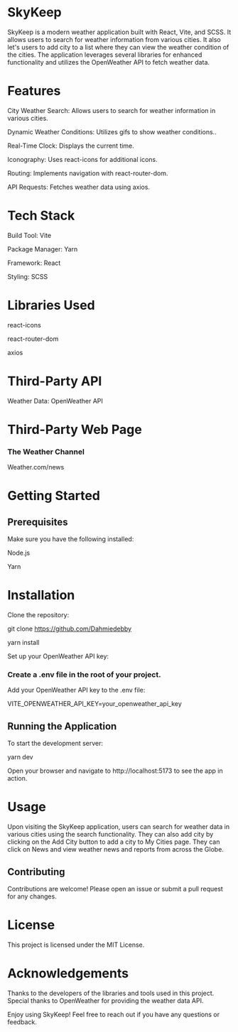 # SkyKeep
SkyKeep is a modern weather application built with React, Vite, and SCSS. It allows users to search for weather information from various cities. It also let's users to add city to a list where they can view the weather condition of the cities. The application leverages several libraries for enhanced functionality and utilizes the OpenWeather API to fetch weather data.

# Features

City Weather Search: Allows users to search for weather information in various cities.

Dynamic Weather Conditions: Utilizes gifs to show weather conditions..

Real-Time Clock: Displays the current time.

Iconography: Uses react-icons for additional icons.

Routing: Implements navigation with react-router-dom.

API Requests: Fetches weather data using axios.

# Tech Stack
Build Tool: Vite

Package Manager: Yarn

Framework: React

Styling: SCSS

# Libraries Used

react-icons

react-router-dom

axios

# Third-Party API

Weather Data: OpenWeather API

# Third-Party Web Page

### The Weather Channel
Weather.com/news

# Getting Started
## Prerequisites


Make sure you have the following installed:

Node.js

Yarn

# Installation
Clone the repository:


git clone https://github.com/Dahmiedebby

yarn install

Set up your OpenWeather API key:

### Create a .env file in the root of your project.
Add your OpenWeather API key to the .env file:

VITE_OPENWEATHER_API_KEY=your_openweather_api_key

## Running the Application
To start the development server:


yarn dev

Open your browser and navigate to http://localhost:5173 to see the app in action.


# Usage
Upon visiting the SkyKeep application, users can search for weather data in various cities using the search functionality. They can also add city by clicking on the Add City button to add a city to My Cities page. They can click on News and view weather news and reports from across the Globe.
## Contributing
Contributions are welcome! Please open an issue or submit a pull request for any changes.

# License
This project is licensed under the MIT License.

# Acknowledgements
Thanks to the developers of the libraries and tools used in this project.
Special thanks to OpenWeather for providing the weather data API.

Enjoy using SkyKeep! Feel free to reach out if you have any questions or feedback.
